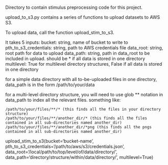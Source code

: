 Directory to contain stimulus preprocessing code for this project.

upload_to_s3.py contains a series of functions to upload datasets to AWS S3. 

To upload data, call the function upload_stim_to_s3. 

It takes 5 inputs:
    bucket: string, name of bucket to write to
    pth_to_s3_credentials: string, path to AWS credentials file
    data_root: string, root path for data to upload
    data_path: string, path in data_root to be included in upload. should be * if all data is stored in one directory
    multilevel: True for multilevel directory structures, False if all data is stored in one directory
    
for a simple data directory with all to-be-uploaded files in one directory,  data_path is in the form /path/to/your/data
    
for a multi-level directory structure, you will need to use glob ** notation in data_path to index all the relevant files. something like:

    /path/to/your/files/**/* (this finds all the files in your directory structure)
    /path/to/your/files/**/another_dir/* (this finds all the files contained in all sub-directories named another_dir)
    /path/to/your/files/**/another_dir/*png (this finds all the pngs contained in all sub-directories named another_dir)

upload_stim_to_s3(bucket=‘bucket-name’,
                  pth_to_s3_credentials=‘/path/to/aws/s3/credentials.json’,
                  data_root=‘/local/path/to/top/level/of/data/directory/’,
                  data_path=‘directory/structure/within/data/directory/’,
                  multilevel=True)